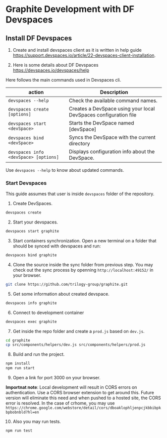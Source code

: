 # Graphite Development with DF Devspaces

## Install DF Devspaces

1. Create and install devspaces client as it is written in help guide https://support.devspaces.io/article/22-devspaces-client-installation.

2. Here is some details about DF Devspaces https://devspaces.io/devspaces/help

Here follows the main commands used in Devspaces cli. 

|action   |Description                                                                                   |
|---------|----------------------------------------------------------------------------------------------|
|`devspaces --help`                    |Check the available command names.                               |
|`devspaces create [options]`          |Creates a DevSpace using your local DevSpaces configuration file |
|`devspaces start <devSpace>`          |Starts the DevSpace named \[devSpace\]                           |
|`devspaces bind <devSpace>`           |Syncs the DevSpace with the current directory                    |
|`devspaces info <devSpace> [options]` |Displays configuration info about the DevSpace.                  |

Use `devspaces --help` to know about updated commands.


### Start Devspaces 

This guide assumes that user is inside `devspaces` folder of the repository.

1.  Create DevSpaces.

```bash
devspaces create
```

2. Start your devspaces.
```bash
devspaces start graphite
```

3. Start containers synchronization. Open a new terminal on a folder that should be synced with devspaces and run:

```bash
devspaces bind graphite
```

4. Clone the source inside the sync folder from previous step. You may check out the sync process by openning `http://localhost:49152/` in your browser.

```bash
git clone https://github.com/trilogy-group/graphite.git
```

5. Get some information about created devspace. 

```bash
devspaces info graphite
```

6. Connect to development container

```bash
devspaces exec graphite
```

7. Get inside the repo folder and create a `prod.js` based on `dev.js`.

```bash
cd graphite
cp src/components/helpers/dev.js src/components/helpers/prod.js
```

8. Build and run the project.

```bash
npm install
npm run start
```

9. Open a link for port 3000 on your browser.

**Importnat note**: Local development will result in CORS errors on authentication. Use a CORS browser extension to get around this. Future version will eliminate this need and when pushed to a hosted site, the CORS error is resolved. In the case of crhome, you may use `https://chrome.google.com/webstore/detail/cors/dboaklophljenpcjkbbibpkbpbobnbld?hl=en`

10. Also you may run tests.

```bash
npm run test
```